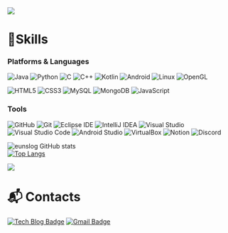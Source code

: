 

<!--
**eunslog/eunslog** is a ✨ _special_ ✨ repository because its `README.md` (this file) appears on your GitHub profile.

Here are some ideas to get you started:

- 🔭 I’m currently working on ...
- 🌱 I’m currently learning ...
- 👯 I’m looking to collaborate on ...
- 🤔 I’m looking for help with ...
- 💬 Ask me about ...
- 📫 How to reach me: ...
- 😄 Pronouns: ...
- ⚡ Fun fact: ...
-->
<img src="https://capsule-render.vercel.app/api?type=Waving&color=0:FFA07A,100:a82da8&height=300&section=header&text=WELCOME!&animation=fadeIn&fontSize=90&fontAlignY=35&desc=eunslog's%20GitHub%20Profile&descAlignY=51&descAlign=62" />



# 💪Skills
### Platforms & Languages
![Java](https://img.shields.io/badge/Java-007396.svg?&style=for-the-badge&logo=Java&logoColor=white)
![Python](https://img.shields.io/badge/Python-3776AB.svg?&style=for-the-badge&logo=Python&logoColor=white)
![C](https://img.shields.io/badge/C-A8B9CC.svg?&style=for-the-badge&logo=C&logoColor=white)
![C++](https://img.shields.io/badge/C++-00599C.svg?&style=for-the-badge&logo=C++&logoColor=white)
![Kotlin](https://img.shields.io/badge/Kotlin-7F52FF.svg?&style=for-the-badge&logo=Kotlin&logoColor=white)
![Android](https://img.shields.io/badge/Android-3DDC84.svg?&style=for-the-badge&logo=Android&logoColor=white)
![Linux](https://img.shields.io/badge/Linux-FCC624.svg?&style=for-the-badge&logo=Linux&logoColor=white)
![OpenGL](https://img.shields.io/badge/OpenGL-5586A4.svg?&style=for-the-badge&logo=OpenGL&logoColor=white)

![HTML5](https://img.shields.io/badge/HTML5-E34F26.svg?&style=for-the-badge&logo=HTML5&logoColor=white)
![CSS3](https://img.shields.io/badge/CSS3-1572B6.svg?&style=for-the-badge&logo=CSS3&logoColor=white)
![MySQL](https://img.shields.io/badge/MySQL-4479A1.svg?&style=for-the-badge&logo=MySQL&logoColor=white)
![MongoDB](https://img.shields.io/badge/MongoDB-47A248.svg?&style=for-the-badge&logo=MongoDB&logoColor=white)
![JavaScript](https://img.shields.io/badge/JavaScript-F7DF1E.svg?&style=for-the-badge&logo=JavaScript&logoColor=white)


### Tools
![GitHub](https://img.shields.io/badge/GitHub-181717.svg?&style=for-the-badge&logo=GitHub&logoColor=white)
![Git](https://img.shields.io/badge/Git-F05032.svg?&style=for-the-badge&logo=Git&logoColor=white)
![Eclipse IDE](https://img.shields.io/badge/Eclipse%20IDE-2C2255.svg?&style=for-the-badge&logo=Eclipse%20IDE&logoColor=white)
![IntelliJ IDEA](https://img.shields.io/badge/IntelliJ%20IDEA-000000.svg?&style=for-the-badge&logo=IntelliJ%20IDEA&logoColor=white)
![Visual Studio](https://img.shields.io/badge/Visual%20Studio-5C2D91.svg?&style=for-the-badge&logo=Visual%20Studio&logoColor=white)
![Visual Studio Code](https://img.shields.io/badge/Visual%20Studio%20Code-007ACC.svg?&style=for-the-badge&logo=Visual%20Studio%20Code&logoColor=white)
![Android Studio](https://img.shields.io/badge/Android%20Studio-3DDC84.svg?&style=for-the-badge&logo=Android%20Studio&logoColor=white)
![VirtualBox](https://img.shields.io/badge/VirtualBox-183A61.svg?&style=for-the-badge&logo=VirtualBox&logoColor=white)
![Notion](https://img.shields.io/badge/Notion-000000.svg?&style=for-the-badge&logo=Notion&logoColor=white)
![Discord](https://img.shields.io/badge/Discord-5865F2.svg?&style=for-the-badge&logo=Discord&logoColor=white)


![eunslog GitHub stats](https://github-readme-stats.vercel.app/api?username=eunslog&show_icons=true&theme=radical)         
[![Top Langs](https://github-readme-stats.vercel.app/api/top-langs/?username=eunslog&layout=compact)](https://github.com/anuraghazra/github-readme-stats)

<a href="https://hits.seeyoufarm.com"><img src="https://hits.seeyoufarm.com/api/count/incr/badge.svg?url=https%3A%2F%2Fgithub.com%2Feunslog%2Fhit-counter&count_bg=%23FFEEBD&title_bg=%23555555&icon=&icon_color=%23E7E7E7&title=hits&edge_flat=true"/></a>

# :mailbox_with_mail: Contacts
[![Tech Blog Badge](http://img.shields.io/badge/-Tech%20blog-black?style=flat-square&logo=github&link=https://codingtoday.tistory.com/)](https://codingtoday.tistory.com)
[![Gmail Badge](https://img.shields.io/badge/Gmail-d14836?style=flat-square&logo=Gmail&logoColor=white&link=mailto:yeseo235@gmail.com)](mailto:yeseo235@gmail.com)
